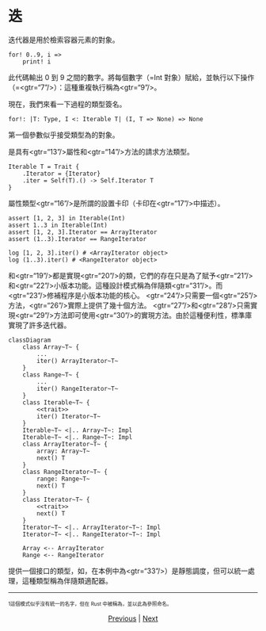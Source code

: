 # 迭

迭代器是用於檢索容器元素的對象。


```erg
for! 0..9, i =>
    print! i
```

此代碼輸出 0 到 9 之間的數字。將每個數字（=Int 對象）賦給，並執行以下操作（=<gtr=“7”/>）：這種重複執行稱為<gtr=“9”/>。

現在，我們來看一下過程的類型簽名。


```erg
for!: |T: Type, I <: Iterable T| (I, T => None) => None
```

第一個參數似乎接受類型為的對象。

是具有<gtr=“13”/>屬性和<gtr=“14”/>方法的請求方法類型。


```erg
Iterable T = Trait {
    .Iterator = {Iterator}
    .iter = Self(T).() -> Self.Iterator T
}
```

屬性類型<gtr=“16”/>是所謂的設置卡印（卡印在<gtr=“17”/>中描述）。


```erg
assert [1, 2, 3] in Iterable(Int)
assert 1..3 in Iterable(Int)
assert [1, 2, 3].Iterator == ArrayIterator
assert (1..3).Iterator == RangeIterator

log [1, 2, 3].iter() # <ArrayIterator object>
log (1..3).iter() # <RangeIterator object>
```

和<gtr=“19”/>都是實現<gtr=“20”/>的類，它們的存在只是為了賦予<gtr=“21”/>和<gtr=“22”/>小版本功能。這種設計模式稱為伴隨類<gtr=“31”/>。而<gtr=“23”/>修補程序是小版本功能的核心。 <gtr=“24”/>只需要一個<gtr=“25”/>方法，<gtr=“26”/>實際上提供了幾十個方法。 <gtr=“27”/>和<gtr=“28”/>只需實現<gtr=“29”/>方法即可使用<gtr=“30”/>的實現方法。由於這種便利性，標準庫實現了許多迭代器。


```mermaid
classDiagram
    class Array~T~ {
        ...
        iter() ArrayIterator~T~
    }
    class Range~T~ {
        ...
        iter() RangeIterator~T~
    }
    class Iterable~T~ {
        <<trait>>
        iter() Iterator~T~
    }
    Iterable~T~ <|.. Array~T~: Impl
    Iterable~T~ <|.. Range~T~: Impl
    class ArrayIterator~T~ {
        array: Array~T~
        next() T
    }
    class RangeIterator~T~ {
        range: Range~T~
        next() T
    }
    class Iterator~T~ {
        <<trait>>
        next() T
    }
    Iterator~T~ <|.. ArrayIterator~T~: Impl
    Iterator~T~ <|.. RangeIterator~T~: Impl

    Array <-- ArrayIterator
    Range <-- RangeIterator
```

提供一個接口的類型，如，在本例中為<gtr=“33”/>）是靜態調度，但可以統一處理，這種類型稱為伴隨類適配器。

---

<span id="1" style="font-size:x-small">1這個模式似乎沒有統一的名字，但在 Rust 中被稱為，並以此為參照命名。 </span>

<p align='center'>
    <a href='./15_type.md'>Previous</a> | <a href='./17_mutability.md'>Next</a>
</p>